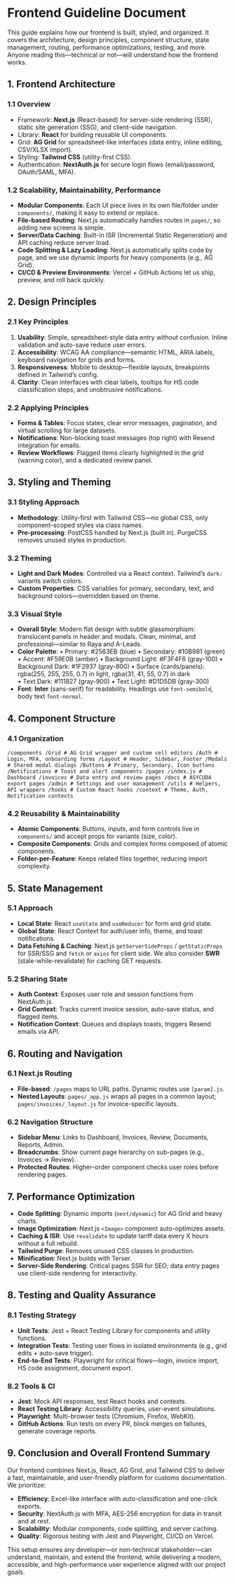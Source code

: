 # Frontend Guideline Document

This guide explains how our frontend is built, styled, and organized. It covers the architecture, design principles, component structure, state management, routing, performance optimizations, testing, and more. Anyone reading this—technical or not—will understand how the frontend works.

## 1. Frontend Architecture

### 1.1 Overview

*   Framework: **Next.js** (React-based) for server-side rendering (SSR), static site generation (SSG), and client-side navigation.
*   Library: **React** for building reusable UI components.
*   Grid: **AG Grid** for spreadsheet-like interfaces (data entry, inline editing, CSV/XLSX import).
*   Styling: **Tailwind CSS** (utility-first CSS).
*   Authentication: **NextAuth.js** for secure login flows (email/password, OAuth/SAML, MFA).

### 1.2 Scalability, Maintainability, Performance

*   **Modular Components**: Each UI piece lives in its own file/folder under `components/`, making it easy to extend or replace.
*   **File-based Routing**: Next.js automatically handles routes in `pages/`, so adding new screens is simple.
*   **Server/Data Caching**: Built-in ISR (Incremental Static Regeneration) and API caching reduce server load.
*   **Code Splitting & Lazy Loading**: Next.js automatically splits code by page, and we use dynamic imports for heavy components (e.g., AG Grid).
*   **CI/CD & Preview Environments**: Vercel + GitHub Actions let us ship, preview, and roll back quickly.

## 2. Design Principles

### 2.1 Key Principles

1.  **Usability**: Simple, spreadsheet-style data entry without confusion. Inline validation and auto-save reduce user errors.
2.  **Accessibility**: WCAG AA compliance—semantic HTML, ARIA labels, keyboard navigation for grids and forms.
3.  **Responsiveness**: Mobile to desktop—flexible layouts, breakpoints defined in Tailwind’s config.
4.  **Clarity**: Clean interfaces with clear labels, tooltips for HS code classification steps, and unobtrusive notifications.

### 2.2 Applying Principles

*   **Forms & Tables**: Focus states, clear error messages, pagination, and virtual scrolling for large datasets.
*   **Notifications**: Non-blocking toast messages (top right) with Resend integration for emails.
*   **Review Workflows**: Flagged items clearly highlighted in the grid (warning color), and a dedicated review panel.

## 3. Styling and Theming

### 3.1 Styling Approach

*   **Methodology**: Utility-first with Tailwind CSS—no global CSS, only component-scoped styles via class names.
*   **Pre-processing**: PostCSS handled by Next.js (built in). PurgeCSS removes unused styles in production.

### 3.2 Theming

*   **Light and Dark Modes**: Controlled via a React context. Tailwind’s `dark:` variants switch colors.
*   **Custom Properties**: CSS variables for primary, secondary, text, and background colors—overridden based on theme.

### 3.3 Visual Style

*   **Overall Style**: Modern flat design with subtle glassmorphism: translucent panels in header and modals. Clean, minimal, and professional—similar to Raya and A-Leads.
*   **Color Palette**: • Primary: #2563EB (blue) • Secondary: #10B981 (green) • Accent: #F59E0B (amber) • Background Light: #F3F4F6 (gray-100) • Background Dark: #1F2937 (gray-800) • Surface (cards/panels): rgba(255, 255, 255, 0.7) in light, rgba(31, 41, 55, 0.7) in dark\
    • Text Dark: #111827 (gray-900) • Text Light: #D1D5DB (gray-300)
*   **Font**: **Inter** (sans-serif) for readability. Headings use `font-semibold`, body text `font-normal`.

## 4. Component Structure

### 4.1 Organization

`/components /Grid # AG Grid wrapper and custom cell editors /Auth # Login, MFA, onboarding forms /Layout # Header, Sidebar, Footer /Modals # Shared modal dialogs /Buttons # Primary, Secondary, Icon buttons /Notifications # Toast and alert components /pages /index.js # Dashboard /invoices # Data entry and review pages /docs # ASYCUDA export pages /admin # Settings and user management /utils # Helpers, API wrappers /hooks # Custom React hooks /context # Theme, Auth, Notification contexts`

### 4.2 Reusability & Maintainability

*   **Atomic Components**: Buttons, inputs, and form controls live in `components/` and accept props for variants (size, color).
*   **Composite Components**: Grids and complex forms composed of atomic components.
*   **Folder-per-Feature**: Keeps related files together, reducing import complexity.

## 5. State Management

### 5.1 Approach

*   **Local State**: React `useState` and `useReducer` for form and grid state.
*   **Global State**: React Context for auth/user info, theme, and toast notifications.
*   **Data Fetching & Caching**: Next.js `getServerSideProps` / `getStaticProps` for SSR/SSG and `fetch` or `axios` for client side. We also consider **SWR** (stale-while-revalidate) for caching GET requests.

### 5.2 Sharing State

*   **Auth Context**: Exposes user role and session functions from NextAuth.js.
*   **Grid Context**: Tracks current invoice session, auto-save status, and flagged items.
*   **Notification Context**: Queues and displays toasts, triggers Resend emails via API.

## 6. Routing and Navigation

### 6.1 Next.js Routing

*   **File-based**: `/pages` maps to URL paths. Dynamic routes use `[param].js`.
*   **Nested Layouts**: `pages/_app.js` wraps all pages in a common layout; `pages/invoices/_layout.js` for invoice-specific layouts.

### 6.2 Navigation Structure

*   **Sidebar Menu**: Links to Dashboard, Invoices, Review, Documents, Reports, Admin.
*   **Breadcrumbs**: Show current page hierarchy on sub-pages (e.g., Invoices → Review).
*   **Protected Routes**: Higher-order component checks user roles before rendering pages.

## 7. Performance Optimization

*   **Code Splitting**: Dynamic imports (`next/dynamic`) for AG Grid and heavy charts.
*   **Image Optimization**: Next.js `<Image>` component auto-optimizes assets.
*   **Caching & ISR**: Use `revalidate` to update tariff data every X hours without a full rebuild.
*   **Tailwind Purge**: Removes unused CSS classes in production.
*   **Minification**: Next.js builds with Terser.
*   **Server-Side Rendering**: Critical pages SSR for SEO; data entry pages use client-side rendering for interactivity.

## 8. Testing and Quality Assurance

### 8.1 Testing Strategy

*   **Unit Tests**: Jest + React Testing Library for components and utility functions.
*   **Integration Tests**: Testing user flows in isolated environments (e.g., grid edits + auto-save trigger).
*   **End-to-End Tests**: Playwright for critical flows—login, invoice import, HS code assignment, document export.

### 8.2 Tools & CI

*   **Jest**: Mock API responses, test React hooks and contexts.
*   **React Testing Library**: Accessibility queries, user-event simulations.
*   **Playwright**: Multi-browser tests (Chromium, Firefox, WebKit).
*   **GitHub Actions**: Run tests on every PR, block merges on failures, generate coverage reports.

## 9. Conclusion and Overall Frontend Summary

Our frontend combines Next.js, React, AG Grid, and Tailwind CSS to deliver a fast, maintainable, and user-friendly platform for customs documentation. We prioritize:

*   **Efficiency**: Excel-like interface with auto-classification and one-click exports.
*   **Security**: NextAuth.js with MFA, AES-256 encryption for data in transit and at rest.
*   **Scalability**: Modular components, code splitting, and server caching.
*   **Quality**: Rigorous testing with Jest and Playwright, CI/CD on Vercel.

This setup ensures any developer—or non-technical stakeholder—can understand, maintain, and extend the frontend, while delivering a modern, accessible, and high-performance user experience aligned with our project goals.
